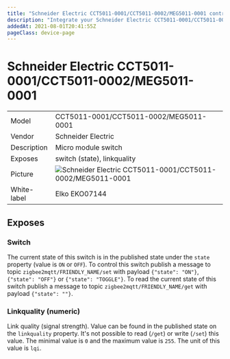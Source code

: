 ```yaml
---
title: "Schneider Electric CCT5011-0001/CCT5011-0002/MEG5011-0001 control via MQTT"
description: "Integrate your Schneider Electric CCT5011-0001/CCT5011-0002/MEG5011-0001 via Zigbee2MQTT with whatever smart home infrastructure you are using without the vendors bridge or gateway."
addedAt: 2021-08-01T20:41:55Z
pageClass: device-page
---
```


<!-- !!!! -->
<!-- ATTENTION: This file is auto-generated through docgen! -->
<!-- You can only edit the "## Notes"-Section till next h1 (#) or h2 heading (##). -->
<!-- Do NOT use h1 or h2 heading within "## Notes"-Section. -->
<!-- !!!! -->

# Schneider Electric CCT5011-0001/CCT5011-0002/MEG5011-0001

|     |     |
|-----|-----|
| Model | CCT5011-0001/CCT5011-0002/MEG5011-0001  |
| Vendor  | Schneider Electric  |
| Description | Micro module switch |
| Exposes | switch (state), linkquality |
| Picture | ![Schneider Electric CCT5011-0001/CCT5011-0002/MEG5011-0001](https://www.zigbee2mqtt.io/images/devices/CCT5011-0001-CCT5011-0002-MEG5011-0001.jpg) |
| White-label | Elko EKO07144 |


<!-- Notes BEGIN: You can edit here. Add "## Notes" headline if not already present. -->



<!-- Notes END: Do not edit below this line -->


## Exposes

### Switch 
The current state of this switch is in the published state under the `state` property (value is `ON` or `OFF`).
To control this switch publish a message to topic `zigbee2mqtt/FRIENDLY_NAME/set` with payload `{"state": "ON"}`, `{"state": "OFF"}` or `{"state": "TOGGLE"}`.
To read the current state of this switch publish a message to topic `zigbee2mqtt/FRIENDLY_NAME/get` with payload `{"state": ""}`.

### Linkquality (numeric)
Link quality (signal strength).
Value can be found in the published state on the `linkquality` property.
It's not possible to read (`/get`) or write (`/set`) this value.
The minimal value is `0` and the maximum value is `255`.
The unit of this value is `lqi`.

